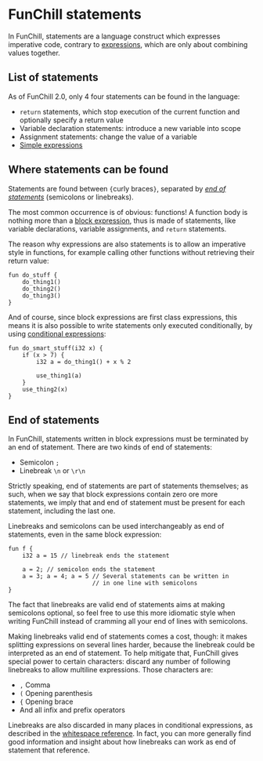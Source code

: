 # FunChill statements

In FunChill, statements are a language construct which expresses imperative code, contrary to [expressions](./expressions.md), which are only about combining values together.

## List of statements

As of FunChill 2.0, only 4 four statements can be found in the language:

- `return` statements, which stop execution of the current function and optionally specify a return value
- Variable declaration statements: introduce a new variable into scope
- Assignment statements: change the value of a variable
- [Simple expressions](./expressions.md#general-expressions)

## Where statements can be found

Statements are found between `{`curly braces`}`, separated by *[end of statements](#end-of-statements)* (semicolons or linebreaks).

The most common occurrence is of obvious: functions! A function body is nothing more than a [block expression](./expressions.md#primary-expressions), thus is made of statements, like variable declarations, variable assignments, and `return` statements.

The reason why expressions are also statements is to allow an imperative style in functions, for example calling other functions without retrieving their return value:

```
fun do_stuff {
    do_thing1()
    do_thing2()
    do_thing3()
}
```

And of course, since block expressions are first class expressions, this means it is also possible to write statements only executed conditionally, by using [conditional expressions](./expressions.md#conditional-expressions):

```
fun do_smart_stuff(i32 x) {
    if (x > 7) {
        i32 a = do_thing1() + x % 2

        use_thing1(a)
    }
    use_thing2(x)
}
```

## End of statements

In FunChill, statements written in block expressions must be terminated by an end of statement. There are two kinds of end of statements:

- Semicolon `;`
- Linebreak `\n` or `\r\n`

Strictly speaking, end of statements are part of statements themselves; as such, when we say that block expressions contain zero ore more statements, we imply that and end of statement must be present for each statement, including the last one.

Linebreaks and semicolons can be used interchangeably as end of statements, even in the same block expression:
```
fun f {
    i32 a = 15 // linebreak ends the statement

    a = 2; // semicolon ends the statement
    a = 3; a = 4; a = 5 // Several statements can be written in
                        // in one line with semicolons
}
```

The fact that linebreaks are valid end of statements aims at making semicolons optional, so feel free to use this more idiomatic style when writing FunChill instead of cramming all your end of lines with semicolons.

Making linebreaks valid end of statements comes a cost, though: it makes splitting expressions on several lines harder, because the linebreak could be interpreted as an end of statement. To help mitigate that, FunChill gives special power to certain characters: discard any number of following linebreaks to allow multiline expressions. Those characters are:

- `,` Comma
- `(` Opening parenthesis
- `{` Opening brace
- And all infix and prefix operators

Linebreaks are also discarded in many places in conditional expressions, as described in the [whitespace reference](./whitespace.md). In fact, you can more generally find good information and insight about how linebreaks can work as end of statement that reference.
